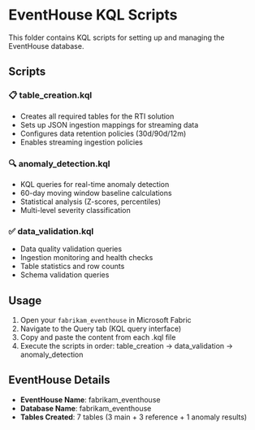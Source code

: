 # EventHouse KQL Scripts

This folder contains KQL scripts for setting up and managing the EventHouse database.

## Scripts

### 📋 table_creation.kql
- Creates all required tables for the RTI solution
- Sets up JSON ingestion mappings for streaming data
- Configures data retention policies (30d/90d/12m)
- Enables streaming ingestion policies

### 🔍 anomaly_detection.kql
- KQL queries for real-time anomaly detection
- 60-day moving window baseline calculations
- Statistical analysis (Z-scores, percentiles)
- Multi-level severity classification

### ✅ data_validation.kql
- Data quality validation queries
- Ingestion monitoring and health checks
- Table statistics and row counts
- Schema validation queries

## Usage

1. Open your `fabrikam_eventhouse` in Microsoft Fabric
2. Navigate to the Query tab (KQL query interface)
3. Copy and paste the content from each .kql file
4. Execute the scripts in order: table_creation → data_validation → anomaly_detection

## EventHouse Details

- **EventHouse Name**: fabrikam_eventhouse
- **Database Name**: fabrikam_eventhouse
- **Tables Created**: 7 tables (3 main + 3 reference + 1 anomaly results)